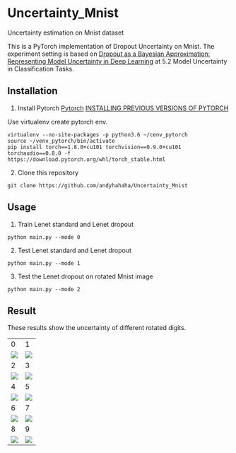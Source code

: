 # Uncertainty_Mnist
Uncertainty estimation on Mnist dataset

This is a PyTorch implementation of Dropout Uncertainty on Mnist. The experiment setting is based on [Dropout as a Bayesian Approximation: Representing Model Uncertainty in Deep Learning](https://arxiv.org/pdf/1506.02142.pdf) at 5.2 Model Uncertainty in Classification Tasks.

## Installation 

1. Install Pytorch
[Pytorch](http://pytorch.org/)
[INSTALLING PREVIOUS VERSIONS OF PYTORCH](https://pytorch.org/get-started/previous-versions/)

Use virtualenv create pytorch env.
```
virtualenv --no-site-packages -p python3.6 ~/cenv_pytorch
source ~/venv_pytorch/bin/activate
pip install torch==1.8.0+cu101 torchvision==0.9.0+cu101 torchaudio==0.8.0 -f https://download.pytorch.org/whl/torch_stable.html
```

2. Clone this repository 
```
git clone https://github.com/andyhahaha/Uncertainty_Mnist
```

## Usage 

1. Train Lenet standard and Lenet dropout
```
python main.py --mode 0
```

2. Test Lenet standard and Lenet dropout
```
python main.py --mode 1
```

3. Test the Lenet dropout on rotated Mnist image 
```
python main.py --mode 2
```

## Result
These results show the uncertainty of different rotated digits.

<table>
  <tr>
    <td>0</td>
    <td>1</td>

  </tr>
  <tr>
    <td><img src="images/Digit0.png"/></td>
    <td><img src="images/Digit1.png"/></td>

  </tr>
  <tr>
    <td>2</td>
    <td>3</td>

  </tr>
  <tr>
    <td><img src="images/Digit2.png"/></td>
    <td><img src="images/Digit3.png"/></td>
  </tr>
  
  <tr>
    <td>4</td>
    <td>5</td>

  </tr>
  <tr>
    <td><img src="images/Digit4.png"/></td>
    <td><img src="images/Digit5.png"/></td>
  </tr>
  
  <tr>
    <td>6</td>
    <td>7</td>

  </tr>
  <tr>
    <td><img src="images/Digit6.png"/></td>
    <td><img src="images/Digit7.png"/></td>
  </tr>
  
  <tr>
    <td>8</td>
    <td>9</td>

  </tr>
  <tr>
    <td><img src="images/Digit8.png"/></td>
    <td><img src="images/Digit9.png"/></td>
  </tr>
 
</table>
